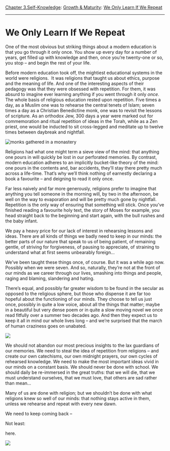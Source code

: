 [Chapter 3.Self-Knowledge](https://www.theschooloflife.com/thebookoflife/category/self-knowledge/): [Growth & Maturity](https://www.theschooloflife.com/thebookoflife/category/self-knowledge/growth-maturity/): [We Only Learn If We Repeat](https://www.theschooloflife.com/thebookoflife/we-only-learn-if-we-repeat/)

* * *

# We Only Learn If We Repeat

One of the most obvious but striking things about a modern education is that you go through it only once. You show up every day for a number of years, get filled up with knowledge and then, once you’re twenty-one or so, you stop – and begin the rest of your life.

Before modern education took off, the mightiest educational systems in the world were religions. &nbsp;It was religions that taught us about ethics, purpose and the meaning of life. And one of the interesting aspects of their pedagogy was that they were obsessed with repetition. For them, it was absurd to imagine ever learning anything if you went through it only _once_. The whole basis of religious education rested upon repetition. Five times a day, as a Muslim one was to rehearse the central tenets of Islam; seven times a day as a Christian Benedictine monk, one was to revisit the lessons of scripture. As an orthodox Jew, 300 days a year were marked out for commemoration and ritual repetition of ideas in the Torah, while as a Zen priest, one would be inducted to sit cross-legged and meditate up to twelve times between daybreak and nightfall.

![monks gathered in a monastery](https://www.theschooloflife.com/thebookoflife/wp-content/uploads/2016/12/Monastery-Garments_Deliberations_FinalLarge.jpg)

Religions had what one might term a sieve view of the mind: that anything one pours in will quickly be lost in our perforated memories. By contrast, modern education adheres to an implicitly bucket-like theory of the mind: one pours in the contents and, bar accidents, they’ll stay there pretty much across a life-time. That’s why we’ll think nothing of earnestly declaring a book a favourite – and deigning to read it only once.

Far less naively and far more generously, religions prefer to imagine that anything you tell someone in the morning will, by two in the afternoon, be well on the way to evaporation and will be pretty much gone by nightfall. Repetition is the only way of ensuring that something will stick. Once you’ve finished reading a favourite holy text, the story of Moses for example, you head straight back to the beginning and start again, with the bull rushes and the baby infant.

We pay a heavy price for our lack of interest in rehearsing lessons and ideas. There are all kinds of things we badly need to keep in our minds: the better parts of our nature that speak to us of being patient, of remaining gentle, of striving for forgiveness, of pausing to appreciate, of straining to understand what at first seems unbearably foreign…

We’ve been taught these things once, of course. But it was a while ago now. Possibly when we were seven. And so, naturally, they’re not at the front of our minds as we career through our lives, smashing into things and people, raging and blaming, slandering and hating.

There’s equal, and possibly far greater wisdom to be found in the secular as opposed to the religious sphere, but those who dispense it are far too hopeful about the functioning of our minds. They choose to tell us just once, possibly in quite a low voice, about all the things that matter; maybe in a beautiful but very dense poem or in quite a slow moving novel we once read fitfully over a summer two decades ago. And then they expect us to keep it all in mind our whole lives long – and we’re surprised that the march of human craziness goes on unabated.

![](https://fasoimages-4cde.kxcdn.com/12477_756666l.jpg?cv=201611292105)

We should not abandon our most precious insights to the lax guardians of our memories. We need to steal the idea of repetition from religions – and create our own catechisms, our own midnight prayers, our own cycles of rehearsed knowledge. We need to make the most important ideas vivid in our minds on a constant basis. We should never be done with school. We should daily be re-immersed in the great truths: that we will die, that we must understand ourselves, that we must love, that others are sad rather than mean…

Many of us are done with religion; but we shouldn’t be done with what religions knew so well of our minds: that nothing stays active in them, unless we rehearse and repeat with every new dawn.

We need to keep coming back –

Not least:

here.

[![](https://img.youtube.com/vi/Qbz7DC94G2U/0.jpg)](https://www.youtube.com/embed/Qbz7DC94G2U '')
